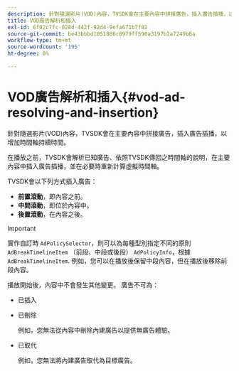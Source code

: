 ```yaml
---
description: 針對隨選影片(VOD)內容，TVSDK會在主要內容中拼接廣告，插入廣告插播，以增加時間軸持續時間。
title: VOD廣告解析和插入
exl-id: 6f02c7fc-028d-442f-92d4-9efa671b7f02
source-git-commit: be43bbbd1051886c8979ff590a3197b2a7249b6a
workflow-type: tm+mt
source-wordcount: '195'
ht-degree: 0%

---
```


# VOD廣告解析和插入{#vod-ad-resolving-and-insertion}

針對隨選影片(VOD)內容，TVSDK會在主要內容中拼接廣告，插入廣告插播，以增加時間軸持續時間。

在播放之前，TVSDK會解析已知廣告、依照TVSDK傳回之時間軸的說明，在主要內容中插入廣告插播，並在必要時重新計算虛擬時間軸。

TVSDK會以下列方式插入廣告：

* **前置滾動**，即內容之前。
* **中間滾動**，即位於內容中。
* **後置滾動**，在內容之後。

>[!IMPORTANT]
>
>實作自訂時 `AdPolicySelector`，則可以為每種型別指定不同的原則 `AdBreakTimelineItem` （前段、中段或後段） `AdPolicyInfo`，根據 `AdBreakTimelineItem`. 例如，您可以在播放後保留中段內容，但在播放後移除前段內容。

播放開始後，內容中不會發生其他變更。 廣告不可為：

* 已插入
* 已刪除

   例如，您無法從內容中刪除內建廣告以提供無廣告體驗。
* 已取代

   例如，您無法將內建廣告取代為目標廣告。
